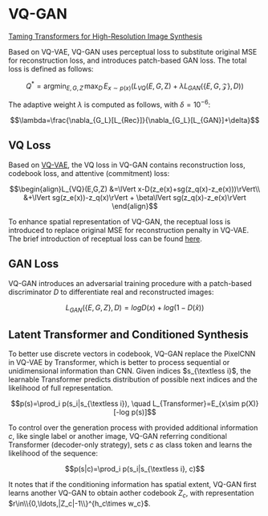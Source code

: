 # VQ-GAN
[Taming Transformers for High-Resolution Image Synthesis](http://openaccess.thecvf.com/content/CVPR2021/papers/Esser_Taming_Transformers_for_High-Resolution_Image_Synthesis_CVPR_2021_paper.pdf)  

Based on VQ-VAE, VQ-GAN uses perceptual loss to substitute original MSE for reconstruction loss, and introduces patch-based GAN loss. The total loss is defined as follows:
```math
Q^*=\mathop{argmin}_{E,G,Z}\,\mathop{max}_{D}\,E_{x\sim p(x)}(L_{VQ}(E,G,\mathop{Z})+\lambda L_{GAN}(\{E,G,\mathcal{Z}\},D))
```
The adaptive weight $\lambda$ is computed as follows, with $\delta=10^{-6}$:
```math
\lambda=\frac{\nabla_{G_L}[L_{Rec}]}{\nabla_{G_L}[L_{GAN}]+\delta}
```

## VQ Loss
Based on [VQ-VAE](https://github.com/fleckleind/GenerationRepo/tree/main/VQVAE),
the VQ loss in VQ-GAN contains reconstruction loss, codebook loss, and attentive (commitment) loss:
```math
\begin{align}L_{VQ}(E,G,Z)
&=\lVert x-D(z_e(x)+sg(z_q(x)-z_e(x)))\rVert\\
&+\lVert sg(z_e(x))-z_q(x)\rVert + \beta\lVert sg(z_q(x)-z_e(x)\rVert
\end{align}
```
To enhance spatial representation of VQ-GAN, the receptual loss is introduced to replace original MSE for reconstruction penalty in VQ-VAE. The brief introduction of receptual loss can be found [here](https://github.com/fleckleind/GenerationRepo/tree/main/PerceptualLoss).

## GAN Loss
VQ-GAN introduces an adversarial training procedure with a patch-based discriminator $D$ to differentiate real and reconstructed images:
```math
L_{GAN}(\{E,G,Z\},D)=log D(x) + log(1-D(\hat{x}))
```

## Latent Transformer and Conditioned Synthesis
To better use discrete vectors in codebook, VQ-GAN replace the PixelCNN in VQ-VAE by Transformer, which is better to process sequential or unidimensional information than CNN. Given indices $s_{\textless i}$, the learnable Transformer predicts distribution of possible next indices and the likelihood of full representation.
```math
p(s)=\prod_i p(s_i|s_{\textless i}),
\quad L_{Transformer}=E_{x\sim p(X)}[-log p(s)]
```
To control over the generation process with provided additional information $c$, like single label or another image, VQ-GAN referring conditional Transformer (decoder-only strategy), sets $c$ as class token and learns the likelihood of the sequence:
```math
p(s|c)=\prod_i p(s_i|s_{\textless i}, c)
```
It notes that if the conditioning information has spatial extent, VQ-GAN first learns another VQ-GAN to obtain aother codebook $Z_c$, with representation $r\in\\{0,\ldots,|Z_c|-1\\}^{h_c\times w_c}$.
